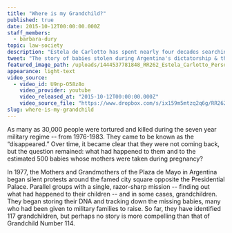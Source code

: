 ```yaml
---
title: "Where is my Grandchild?"
published: true
date: 2015-10-12T00:00:00.000Z
staff_members:
  - barbara-dury
topic: law-society
description: "Estela de Carlotto has spent nearly four decades searching for her grandson, one of the estimated 500 babies who disappeared after their mothers were taken by the military regime in Argentina in the 1970s."
tweet: "The story of babies stolen during Argentina's dictatorship & the grandmothers searching for them."
featured_image_path: /uploads/1444537781848_RR262_Estela_Carlotto_Personal_Photo_02_Edited_16x9.jpg
appearance: light-text
video_source:
  - video_id: U9np-O58z8o
    video_provider: youtube
    video_released_at: "2015-10-12T00:00:00.000Z"
    video_source_file: "https://www.dropbox.com/s/ix159m5mtzq2q6g/RR262_RR_MASTER_10_10_2015_PLAZA-H264_1080p.mov?dl=0"
slug: where-is-my-grandchild
---
```


As many as 30,000 people were tortured and killed during the seven year military regime -- from 1976-1983. They came to be known as the “disappeared.” Over time, it became clear that they were not coming back, but the question remained: what had happened to them and to the estimated 500 babies whose mothers were taken during pregnancy?

In 1977, the Mothers and Grandmothers of the Plaza de Mayo in Argentina began silent protests around the famed city square opposite the Presidential Palace. Parallel groups with a single, razor-sharp mission -- finding out what had happened to their children -- and in some cases, grandchildren. They began storing their DNA and tracking down the missing babies, many who had been given to military families to raise. So far, they have identified 117 grandchildren, but perhaps no story is more compelling than that of Grandchild Number 114.

